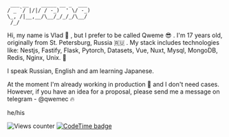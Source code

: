 ```
 ___ __    _____ __ _  ___ 
/ _ `/ |/|/ / -_)  ' \/ -_)
\_, /|__,__/\__/_/_/_/\__/ 
 /_/      
```

<p>Hi, my name is Vlad 👋 , but I prefer to be called Qweme 😎 . I'm 17 years old, originally from St. Petersburg, Russia 🇷🇺 . My stack includes technologies like: Nestjs, Fastify, Flask, Pytorch, Datasets, Vue, Nuxt, Mysql, MongoDB, Redis, Nginx, Unix. 🥰</p>

<p>I speak Russian, English and am learning Japanese.</p> 

<p>At the moment I'm already working in production 🙈 and I don't need cases. However, if you have an idea for a proposal, please send me a message on telegram - @qwemec 🔥</p>

he/his

<!--<a href="https://hello.qweme.dev">https://hello.qweme.dev</a>-->

![Views counter](https://komarev.com/ghpvc/?username=qweme32&style=for-the-badge&color=orange)
[![CodeTime badge](https://img.shields.io/endpoint?style=flat-square&url=https%3A%2F%2Fapi.codetime.dev%2Fshield%3Fid%3D17140%26project%3D%26in%3D0)](https://codetime.dev)
